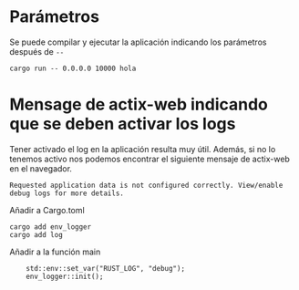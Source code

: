 # Parámetros

Se puede compilar y ejecutar la aplicación indicando los parámetros después de `--`

~~~
cargo run -- 0.0.0.0 10000 hola
~~~

# Mensage de actix-web indicando que se deben activar los logs

Tener activado el log en la aplicación resulta muy útil. Además, si no lo tenemos
activo nos podemos encontrar el siguiente mensaje de actix-web en el navegador.

~~~
Requested application data is not configured correctly. View/enable debug logs for more details.
~~~

Añadir a Cargo.toml

~~~
cargo add env_logger
cargo add log
~~~

Añadir a la función main

~~~
    std::env::set_var("RUST_LOG", "debug");
    env_logger::init();
~~~